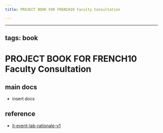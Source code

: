 ```yaml
---
title: PROJECT BOOK FOR FRENCH10 Faculty Consultation

---
```



---
tags: book
---

PROJECT BOOK FOR FRENCH10 Faculty Consultation
===

main docs
---

- insert docs

reference
---

- [ll-event-lab-rationale-v1](/AunryFEcRm6SG8qAbHAyIw)

